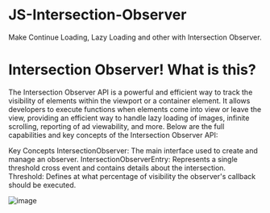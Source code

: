 # JS-Intersection-Observer
Make Continue Loading, Lazy Loading and other with Intersection Observer.

# Intersection Observer! What is this?
The Intersection Observer API is a powerful and efficient way to track the visibility of elements within the viewport or a container element. It allows developers to execute functions when elements come into view or leave the view, providing an efficient way to handle lazy loading of images, infinite scrolling, reporting of ad viewability, and more. Below are the full capabilities and key concepts of the Intersection Observer API:

Key Concepts
IntersectionObserver: The main interface used to create and manage an observer.
IntersectionObserverEntry: Represents a single threshold cross event and contains details about the intersection.
Threshold: Defines at what percentage of visibility the observer's callback should be executed.

![image](https://github.com/MRJumpI/JS-Intersection-Observer/assets/111625687/3b146cec-e813-44d8-8230-a753d18b9abb)
